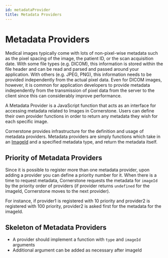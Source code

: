 ```yaml
---
id: metadataProvider
title: Metadata Providers
---
```


# Metadata Providers

Medical images typically come with lots of non-pixel-wise metadata such as the pixel spacing of the image, the patient ID, or the scan acquisition date. With some file types (e.g. DICOM), this information is stored within the file header and can be read and parsed and passed around your application. With others (e.g. JPEG, PNG), this information needs to be provided independently from the actual pixel data. Even for DICOM images, however, it is common for application developers to provide metadata independently from the transmission of pixel data from the server to the client since this can considerably improve performance.

A Metadata Provider is a JavaScript function that acts as an interface for accessing metadata related to Images in Cornerstone. Users can define their own provider functions in order to return any metadata they wish for each specific image.

Cornerstone provides infrastructure for the definition and usage of metadata providers. Metadata providers are simply functions which take in an [ImageId](./imageId.md) and a specified metadata type, and return the metadata itself.

## Priority of Metadata Providers

Since it is possible to register more than one metadata provider, upon adding a provider you can define a priority number for it. When there is a time to request metadata, Cornerstone requests the metadata for `imageId` by the priority order of providers (if provider returns `undefined` for the imageId, Cornerstone moves to the next provider).

For instance, if provider1 is registered with 10 priority and provider2 is registered
with 100 priority, provider2 is asked first for the metadata for the imageId.

## Skeleton of Metadata Providers

- A provider should implement a function with `type` and `imageId` arguments
- Additional argument can be added as necessary after imageId
